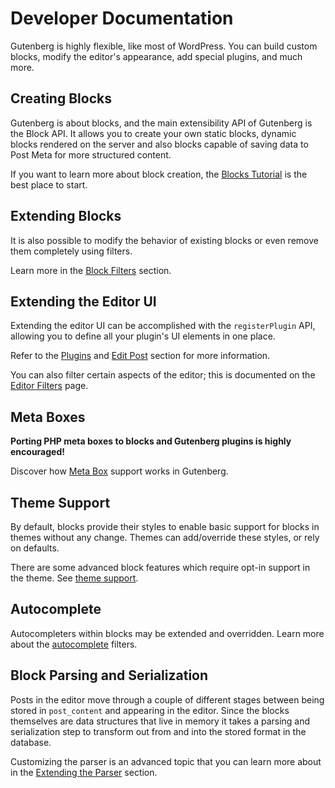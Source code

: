 # Developer Documentation

Gutenberg is highly flexible, like most of WordPress. You can build custom blocks, modify the editor's appearance, add special plugins, and much more.

## Creating Blocks

Gutenberg is about blocks, and the main extensibility API of Gutenberg is the Block API. It allows you to create your own static blocks, dynamic blocks rendered on the server and also blocks capable of saving data to Post Meta for more structured content.

If you want to learn more about block creation, the [Blocks Tutorial](../../../docs/designers-developers/developers/tutorials/block-tutorial/intro.md) is the best place to start.

## Extending Blocks

It is also possible to modify the behavior of existing blocks or even remove them completely using filters.

Learn more in the [Block Filters](../../../docs/designers-developers/developers/reference/hooks/block-filters.md) section.

## Extending the Editor UI

Extending the editor UI can be accomplished with the `registerPlugin` API, allowing you to define all your plugin's UI elements in one place.

Refer to the [Plugins](https://github.com/WordPress/gutenberg/blob/master/packages/plugins/README.md) and [Edit Post](https://github.com/WordPress/gutenberg/blob/master/packages/edit-post/README.md) section for more information.

You can also filter certain aspects of the editor; this is documented on the [Editor Filters](../../../docs/designers-developers/developers/reference/hooks/editor-filters.md) page.

## Meta Boxes

**Porting PHP meta boxes to blocks and Gutenberg plugins is highly encouraged!**

Discover how [Meta Box](../../../docs/designers-developers/developers/backwards-compatibility/meta-box.md) support works in Gutenberg.

## Theme Support

By default, blocks provide their styles to enable basic support for blocks in themes without any change. Themes can add/override these styles, or rely on defaults.

There are some advanced block features which require opt-in support in the theme. See [theme support](../../../docs/designers-developers/developers/themes/theme-support.md).

## Autocomplete

Autocompleters within blocks may be extended and overridden. Learn more about the [autocomplete](../../../docs/designers-developers/developers/filters/autocomplete-filters.md) filters.

## Block Parsing and Serialization

Posts in the editor move through a couple of different stages between being stored in `post_content` and appearing in the editor. Since the blocks themselves are data structures that live in memory it takes a parsing and serialization step to transform out from and into the stored format in the database.

Customizing the parser is an advanced topic that you can learn more about in the [Extending the Parser](../../../docs/designers-developers/developers/filters/parser-filters.md) section.
